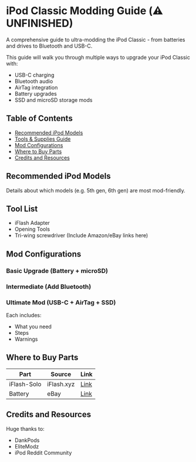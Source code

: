 # iPod Classic Modding Guide (⚠️ UNFINISHED)
A comprehensive guide to ultra-modding the iPod Classic - from batteries and drives to Bluetooth and USB-C.

This guide will walk you through multiple ways to upgrade your iPod Classic with:

- USB-C charging
- Bluetooth audio
- AirTag integration
- Battery upgrades
- SSD and microSD storage mods

## Table of Contents
- [Recommended iPod Models](#recommended-ipod-models)
- [Tools & Supplies Guide](docs/tools-and-supplies)
- [Mod Configurations](#mod-configurations)
- [Where to Buy Parts](#where-to-buy-parts)
- [Credits and Resources](#credits-and-resources)

## Recommended iPod Models
Details about which models (e.g. 5th gen, 6th gen) are most mod-friendly.

## Tool List
- iFlash Adapter
- Opening Tools
- Tri-wing screwdriver
(Include Amazon/eBay links here)

## Mod Configurations
### Basic Upgrade (Battery + microSD)
### Intermediate (Add Bluetooth)
### Ultimate Mod (USB-C + AirTag + SSD)

Each includes:
- What you need
- Steps
- Warnings

## Where to Buy Parts
| Part | Source | Link |
|------|--------|------|
| iFlash-Solo | iFlash.xyz | [Link](https://...) |
| Battery | eBay | [Link](https://...) |

## Credits and Resources
Huge thanks to:
- DankPods
- EliteModz
- iPod Reddit Community

